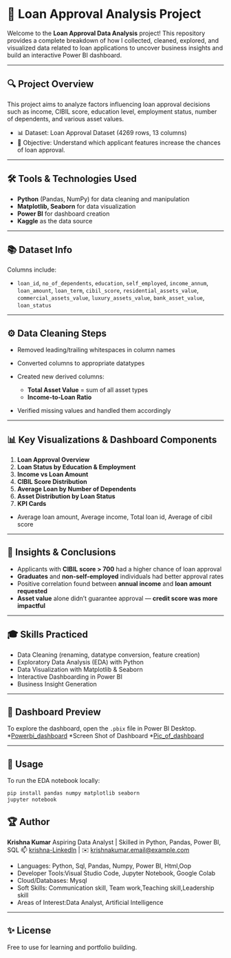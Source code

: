 # 🏦 Loan Approval Analysis Project

Welcome to the **Loan Approval Data Analysis** project! This repository provides a complete breakdown of how I collected, cleaned, explored, and visualized data related to loan applications to uncover business insights and build an interactive Power BI dashboard.

---

## 🔍 Project Overview

This project aims to analyze factors influencing loan approval decisions such as income, CIBIL score, education level, employment status, number of dependents, and various asset values.

* 📊 Dataset: Loan Approval Dataset (4269 rows, 13 columns)
* 📌 Objective: Understand which applicant features increase the chances of loan approval.

---

## 🛠️ Tools & Technologies Used

* **Python** (Pandas, NumPy) for data cleaning and manipulation
* **Matplotlib, Seaborn** for data visualization
* **Power BI** for dashboard creation
* **Kaggle** as the data source

---

## 📚 Dataset Info

Columns include:

* `loan_id`, `no_of_dependents`, `education`, `self_employed`, `income_annum`,
  `loan_amount`, `loan_term`, `cibil_score`, `residential_assets_value`,
  `commercial_assets_value`, `luxury_assets_value`, `bank_asset_value`, `loan_status`

---

## ⚙️ Data Cleaning Steps

* Removed leading/trailing whitespaces in column names
* Converted columns to appropriate datatypes
* Created new derived columns:

  * **Total Asset Value** = sum of all asset types
  * **Income-to-Loan Ratio**
* Verified missing values and handled them accordingly

---

## 📊 Key Visualizations & Dashboard Components

1. **Loan Approval Overview**
2. **Loan Status by Education & Employment**
3. **Income vs Loan Amount**
4. **CIBIL Score Distribution**
5. **Average Loan by Number of Dependents**
6. **Asset Distribution by Loan Status**
7. **KPI Cards**
 * Average loan amount, Average income, Total loan id, Average of cibil score

---

## 🧠 Insights & Conclusions

* Applicants with **CIBIL score > 700** had a higher chance of loan approval
* **Graduates** and **non-self-employed** individuals had better approval rates
* Positive correlation found between **annual income** and **loan amount requested**
* **Asset value** alone didn’t guarantee approval — **credit score was more impactful**

---

## 🎓 Skills Practiced

* Data Cleaning (renaming, datatype conversion, feature creation)
* Exploratory Data Analysis (EDA) with Python
* Data Visualization with Matplotlib & Seaborn
* Interactive Dashboarding in Power BI
* Business Insight Generation

---

## 📸 Dashboard Preview
To explore the dashboard, open the `.pbix` file in Power BI Desktop.
*[Powerbi_dashboard](https://github.com/Krishna-0286/Bank_Loan-_Approval_Analysis/blob/main/BANK%20LOAN%20APPROVAL%20ANALYSIS.pbix)
*Screen Shot of Dashboard
*[Pic_of_dashboard](https://github.com/Krishna-0286/Bank_Loan-_Approval_Analysis/blob/main/BANK%20LOAN%20APPROVAL%20ANALYSS.png)


---

## 💼 Usage

To run the EDA notebook locally:

```bash
pip install pandas numpy matplotlib seaborn
jupyter notebook
```
 
## 🏆 Author

**Krishna Kumar**
Aspiring Data Analyst | Skilled in Python, Pandas, Power BI, SQL
📫 [krishna-LinkedIn](https://www.linkedin.com/in/krishna-k-361225277/) | ✉️ [krishnakumar.email@example.com](krishnakumar995088.email@example.com)
 * Languages: Python, Sql, Pandas, Numpy, Power BI, Html,Oop
 * Developer Tools:Visual Studio Code, Jupyter Notebook, Google Colab
 * Cloud/Databases: Mysql
 * Soft Skills: Communication skill, Team work,Teaching skill,Leadership skill
 * Areas of Interest:Data Analyst, Artificial Intelligence
---

## ✨ License

Free to use for learning and portfolio building. 

 
